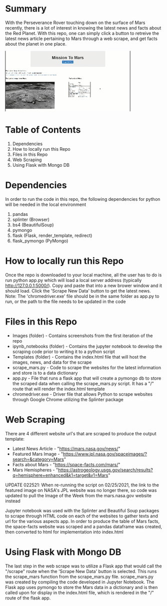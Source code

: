 # Summary

With the Perseverance Rover touching down on the surface of Mars recently, there is a lot of interest in knowing the latest news and facts about the Red Planet.  With this repo, one can simply click a button to retreive the latest news article pertaining to Mars through a web scrape, and get facts about the planet in one place.

![html gif](https://github.com/dborowski16/Mars-Mission-News-Data/blob/master/templates/html%20gif.gif)

# Table of Contents

1. Dependencies
2. How to locally run this Repo
3. Files in this Repo
4. Web Scraping
5. Using Flask with Mongo DB

# Dependencies
In order to run the code in this repo, the following dependencies for python will be needed in the local environment
1. pandas
2. splinter (Browser)
3. bs4 (BeautifulSoup)
4. pymongo
5. flask (Flask, render_template, redirect)
6. flask_pymongo (PyMongo)

# How to locally run this Repo
Once the repo is downloaded to your local machine, all the user has to do is run python app.py which will load a local server address (typically http://127.0.0.1:5000/).  Copy and paste that into a new brower window and it should load.  Click the 'Scrape New Data' button to get the latest news.
Note:  The 'chromedriver.exe' file should be in the same folder as app.py to run, or the path to the file needs to be updated in the code

# Files in this Repo
* Images (folder) - Contains screenshots from the first iteration of the repo
* ipynb_notebooks (folder) - Contains the jupyter notebook to develop the scraping code prior to writing it to a python script
* Templates (folder) - Contains the index.html file that will host the images, news, and data for the scrape
* scrape_mars.py - Code to scrape the websites for the latest information and store is to a data dictionary
* app.py - File that runs a flask app that will create a pymongo db to store the scraped data when calling the scrape_mars.py script.  It has a "/" route that will render the index.html template
* chromedriver.exe - Driver file that allows Python to scrape websites through Google Chrome utilizing the Splinter package

# Web Scraping

There are 4 different website url's that are scraped to produce the output template:
* Latest News Article - "https://mars.nasa.gov/news/"
* Featured Mars Image - "https://www.jpl.nasa.gov/spaceimages/?search=&category=Mars"
* Facts about Mars - "https://space-facts.com/mars/"
* Mars Hemispheres - "https://astrogeology.usgs.gov/search/results?q=hemisphere+enhanced&k1=target&v1=Mars"

UPDATE 022521: When re-running the script on 02/25/2021, the link to the featured image on NASA's JPL website was no longer there, so code was updated to pull the Image of the Week from the mars.nasa.gov website instead

Jupyter notebook was used with the Splinter and Beautiful Soup packages to scrape through HTML code on each of the websites to gather texts and url for the various aspects app.  In order to produce the table of Mars facts, the space-facts website was scraped and a pandas dataframe was created, then converted to html for implementation into index.html

# Using Flask with Mongo DB

The last step in the web scrape was to utilize a Flask app that would call the "/scrape" route when the 'Scrape New Data' button is selected.  This runs the scrape_mars function from the scrape_mars.py file.  scrape_mars.py was created by compiling the code developed in Jupyter Notebook.  The Flask app uses pymongo to store the Mars data in a dictionary and is then called upon for display in the index.html file, which is rendered in the "/" route of the flask app.

